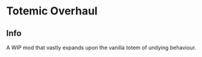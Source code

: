 # Totemic Overhaul

## Info

A WIP mod that vastly expands upon the vanilla totem of undying behaviour.